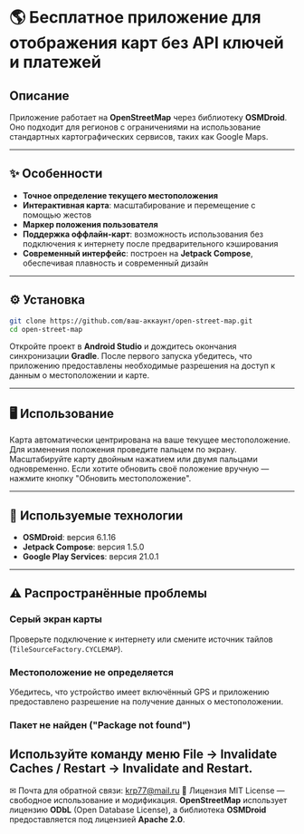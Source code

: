 # 🌎 Бесплатное приложение для отображения карт без API ключей и платежей

## Описание

Приложение работает на **OpenStreetMap** через библиотеку **OSMDroid**. Оно подходит для регионов с ограничениями на использование стандартных картографических сервисов, таких как Google Maps.

---

## ✨ Особенности

- **Точное определение текущего местоположения**
- **Интерактивная карта**: масштабирование и перемещение с помощью жестов
- **Маркер положения пользователя**
- **Поддержка оффлайн-карт**: возможность использования без подключения к интернету после предварительного кэширования
- **Современный интерфейс**: построен на **Jetpack Compose**, обеспечивая плавность и современный дизайн

---

## ⚙️ Установка

```bash
git clone https://github.com/ваш-аккаунт/open-street-map.git
cd open-street-map
```

Откройте проект в **Android Studio** и дождитесь окончания синхронизации **Gradle**. После первого запуска убедитесь, что приложению предоставлены необходимые разрешения на доступ к данным о местоположении и карте.

---

## 🖥 Использование

Карта автоматически центрирована на ваше текущее местоположение. Для изменения положения проведите пальцем по экрану. Масштабируйте карту двойным нажатием или двумя пальцами одновременно. Если хотите обновить своё положение вручную — нажмите кнопку "Обновить местоположение".

---

## 🧩 Используемые технологии

- **OSMDroid**: версия 6.1.16
- **Jetpack Compose**: версия 1.5.0
- **Google Play Services**: версия 21.0.1

---

## ⚠️ Распространённые проблемы

### Серый экран карты
Проверьте подключение к интернету или смените источник тайлов (`TileSourceFactory.CYCLEMAP`).

### Местоположение не определяется
Убедитесь, что устройство имеет включённый GPS и приложению предоставлено разрешение на получение данных о местоположении.

### Пакет не найден ("Package not found")
Используйте команду меню **File → Invalidate Caches / Restart → Invalidate and Restart**.
---
✉ Почта для обратной связи:
<a href="">krp77@mail.ru</a>
📄 Лицензия
MIT License — свободное использование и модификация.
**OpenStreetMap** использует лицензию **ODbL** (Open Database License), а библиотека **OSMDroid** предоставляется под лицензией **Apache 2.0**.
